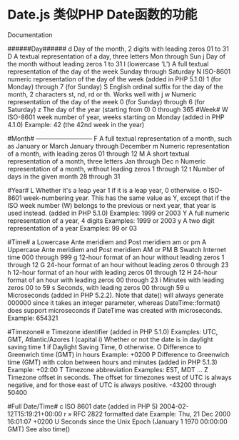 Date.js 类似PHP Date函数的功能
===================================
Documentation

######Day######
		d   Day of the month, 2 digits with leading zeros   01 to 31
		D   A textual representation of a day, three letters    Mon through Sun
		j   Day of the month without leading zeros  1 to 31
		l (lowercase 'L')   A full textual representation of the day of the week    Sunday through Saturday
		N   ISO-8601 numeric representation of the day of the week (added in PHP 5.1.0) 1 (for Monday) through 7 (for Sunday)
		S   English ordinal suffix for the day of the month, 2 characters   st, nd, rd or th. Works well with j
		w   Numeric representation of the day of the week   0 (for Sunday) through 6 (for Saturday)
		z   The day of the year (starting from 0)   0 through 365
#Week#
W   ISO-8601 week number of year, weeks starting on Monday (added in PHP 4.1.0) Example: 42 (the 42nd week in the year)

#Month#
—————————
F   A full textual representation of a month, such as January or March  January through December
m   Numeric representation of a month, with leading zeros   01 through 12
M   A short textual representation of a month, three letters    Jan through Dec
n   Numeric representation of a month, without leading zeros    1 through 12
t   Number of days in the given month   28 through 31

#Year#
L   Whether it's a leap year    1 if it is a leap year, 0 otherwise.
o   ISO-8601 week-numbering year. This has the same value as Y, except that if the ISO week number (W) belongs to the previous or next year, that year is used instead. (added in PHP 5.1.0)    Examples: 1999 or 2003
Y   A full numeric representation of a year, 4 digits   Examples: 1999 or 2003
y   A two digit representation of a year    Examples: 99 or 03

#Time#
a   Lowercase Ante meridiem and Post meridiem   am or pm
A   Uppercase Ante meridiem and Post meridiem   AM or PM
B   Swatch Internet time    000 through 999
g   12-hour format of an hour without leading zeros 1 through 12
G   24-hour format of an hour without leading zeros 0 through 23
h   12-hour format of an hour with leading zeros    01 through 12
H   24-hour format of an hour with leading zeros    00 through 23
i   Minutes with leading zeros  00 to 59
s   Seconds, with leading zeros 00 through 59
u   Microseconds (added in PHP 5.2.2). Note that date() will always generate 000000 since it takes an integer parameter, whereas DateTime::format() does support microseconds if DateTime was created with microseconds.    Example: 654321

#Timezone#
e   Timezone identifier (added in PHP 5.1.0)    Examples: UTC, GMT, Atlantic/Azores
I (capital i)   Whether or not the date is in daylight saving time  1 if Daylight Saving Time, 0 otherwise.
O   Difference to Greenwich time (GMT) in hours Example: +0200
P   Difference to Greenwich time (GMT) with colon between hours and minutes (added in PHP 5.1.3)    Example: +02:00
T   Timezone abbreviation   Examples: EST, MDT ...
Z   Timezone offset in seconds. The offset for timezones west of UTC is always negative, and for those east of UTC is always positive.  -43200 through 50400

#Full Date/Time#
c   ISO 8601 date (added in PHP 5)  2004-02-12T15:19:21+00:00
r   » RFC 2822 formatted date   Example: Thu, 21 Dec 2000 16:01:07 +0200
U   Seconds since the Unix Epoch (January 1 1970 00:00:00 GMT)  See also time()
